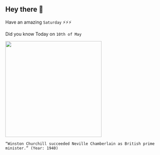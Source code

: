 ## Hey there 👋
Have an amazing `Saturday` ⚡⚡⚡

Did you know Today on `10th of May`
 
 [<img src="https://upload.wikimedia.org/wikipedia/commons/b/bc/Sir_Winston_Churchill_-_19086236948.jpg" width="300" />](https://www.history.com/this-day-in-history/churchill-becomes-prime-minister) 
 ```
“Winston Churchill succeeded Neville Chamberlain as British prime minister.” (Year: 1940)
```
